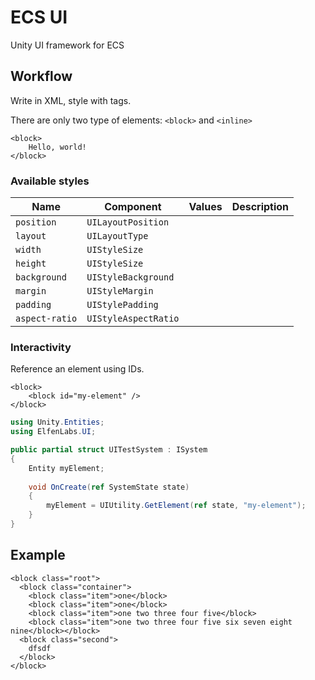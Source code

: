 # ECS UI

Unity UI framework for ECS

## Workflow

Write in XML, style with tags.

There are only two type of elements: `<block>` and `<inline>`

```
<block>
    Hello, world!
</block>
```

### Available styles

| Name           | Component            | Values | Description |
|----------------|----------------------|--------|-------------|
| `position`     | `UILayoutPosition`   |        |             |
| `layout`       | `UILayoutType`       |        |             |
| `width`        | `UIStyleSize`        |        |             |
| `height`       | `UIStyleSize`        |        |             |
| `background`   | `UIStyleBackground`  |        |             |
| `margin`       | `UIStyleMargin`      |        |             |
| `padding`      | `UIStylePadding`     |        |             |
| `aspect-ratio` | `UIStyleAspectRatio` |        |             |

### Interactivity

Reference an element using IDs.

```
<block>
    <block id="my-element" />
</block>
```

```C#
using Unity.Entities;
using ElfenLabs.UI;

public partial struct UITestSystem : ISystem 
{
    Entity myElement;
    
    void OnCreate(ref SystemState state)
    {
        myElement = UIUtility.GetElement(ref state, "my-element");
    }
} 
```

## Example

```
<block class="root">
  <block class="container">
    <block class="item">one</block>
    <block class="item">one</block>
    <block class="item">one two three four five</block>
    <block class="item">one two three four five six seven eight nine</block></block>
  <block class="second">
    dfsdf
  </block>
</block>
```

